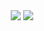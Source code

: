 <div align="center">
  <img src="https://capsule-render.vercel.app/api?type=transparent&color=black&height=200&section=header&text=Nana&fontSize=90" />

  <img src="https://img.shields.io/badge/NestJS-E0234E?style=for-the-badge&logo=NestJS&logoColor=black"/>

</div>
